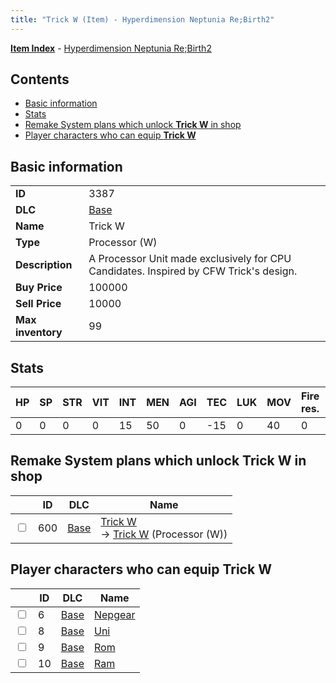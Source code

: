 ```yaml
---
title: "Trick W (Item) - Hyperdimension Neptunia Re;Birth2"
---
```


[**Item Index**](/neptunia/rb2/item/index.html) - [Hyperdimension Neptunia Re;Birth2](/neptunia/rb2)

## Contents

- [Basic information](#basic-information)
- [Stats](#stats)
- [Remake System plans which unlock **Trick W** in shop](#remake-system-plans-which-unlock-trick-w-in-shop)
- [Player characters who can equip **Trick W**](#player-characters-who-can-equip-trick-w)

## Basic information

|   |   |
| -- | -- |
| **ID** | 3387 |
| **DLC** | [Base](/neptunia/rb2/dlc/0-base.html) |
| **Name** | Trick W |
| **Type** | Processor (W) |
| **Description** | A Processor Unit made exclusively for CPU Candidates. Inspired by CFW Trick's design. |
| **Buy Price** | 100000 |
| **Sell Price** | 10000 |
| **Max inventory** | 99 |

## Stats

| HP | SP | STR | VIT | INT | MEN | AGI | TEC | LUK | MOV | Fire res. | Ice res. | Wind res. | Lightning res. |
| -- | -- | --- | --- | --- | --- | --- | --- | --- | --- | --------- | -------- | --------- | -------------- |
| 0 | 0 | 0 | 0 | 15 | 50 | 0 | -15 | 0 | 40 | 0 | 0 | 0 | 0 |

## Remake System plans which unlock **Trick W** in shop

|    | ID | DLC | Name |
| -- | -- | --- | ---- |
| <input type="checkbox" id="rb2-remake-0-600" class="trackbox" /> | 600 | [Base](/neptunia/rb2/dlc/0-base.html) | [Trick W](/neptunia/rb2/remake/0-600-trick-w.html)<br />→ [Trick W](/neptunia/rb2/item/0-3387-trick-w.html) (Processor (W)) |

## Player characters who can equip **Trick W**

|    | ID | DLC | Name |
| -- | -- | --- | ---- |
| <input type="checkbox" id="rb2-player-0-6" class="trackbox" /> | 6 | [Base](/neptunia/rb2/dlc/0-base.html) | [Nepgear](/neptunia/rb2/player/0-6-nepgear.html) |
| <input type="checkbox" id="rb2-player-0-8" class="trackbox" /> | 8 | [Base](/neptunia/rb2/dlc/0-base.html) | [Uni](/neptunia/rb2/player/0-8-uni.html) |
| <input type="checkbox" id="rb2-player-0-9" class="trackbox" /> | 9 | [Base](/neptunia/rb2/dlc/0-base.html) | [Rom](/neptunia/rb2/player/0-9-rom.html) |
| <input type="checkbox" id="rb2-player-0-10" class="trackbox" /> | 10 | [Base](/neptunia/rb2/dlc/0-base.html) | [Ram](/neptunia/rb2/player/0-10-ram.html) |